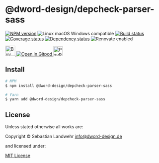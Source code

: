 <!-- TITLE/ -->
# @dword-design/depcheck-parser-sass
<!-- /TITLE -->

<!-- BADGES/ -->
[![NPM version](https://img.shields.io/npm/v/@dword-design/depcheck-parser-sass.svg)](https://npmjs.org/package/@dword-design/depcheck-parser-sass)
![Linux macOS Windows compatible](https://img.shields.io/badge/os-linux%20%7C%C2%A0macos%20%7C%C2%A0windows-blue)
[![Build status](https://img.shields.io/github/workflow/status/dword-design/depcheck-parser-sass/build)](https://github.com/dword-design/depcheck-parser-sass/actions)
[![Coverage status](https://img.shields.io/coveralls/dword-design/depcheck-parser-sass)](https://coveralls.io/github/dword-design/depcheck-parser-sass)
[![Dependency status](https://img.shields.io/david/dword-design/depcheck-parser-sass)](https://david-dm.org/dword-design/depcheck-parser-sass)
![Renovate enabled](https://img.shields.io/badge/renovate-enabled-brightgreen)

<a href="https://www.buymeacoffee.com/dword">
  <img
    src="https://www.buymeacoffee.com/assets/img/guidelines/download-assets-sm-2.svg"
    alt="Buy Me a Coffee"
    height="32"
  >
</a><a href="https://gitpod.io/#https://github.com/dword-design/depcheck-parser-sass">
  <img src="https://gitpod.io/button/open-in-gitpod.svg" alt="Open in Gitpod">
</a>
<a href="https://paypal.me/SebastianLandwehr">
  <img
    src="https://upload.wikimedia.org/wikipedia/commons/b/b5/PayPal.svg"
    alt="PayPal"
    height="30"
  >
</a>
<!-- /BADGES -->

<!-- DESCRIPTION/ -->

<!-- /DESCRIPTION -->

<!-- INSTALL/ -->
## Install

```bash
# NPM
$ npm install @dword-design/depcheck-parser-sass

# Yarn
$ yarn add @dword-design/depcheck-parser-sass
```
<!-- /INSTALL -->

<!-- LICENSE/ -->
## License

Unless stated otherwise all works are:

Copyright &copy; Sebastian Landwehr <info@dword-design.de>

and licensed under:

[MIT License](https://opensource.org/licenses/MIT)
<!-- /LICENSE -->
